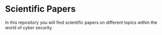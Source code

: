 # Scientific Papers

In this repository you will find scientific papers on different topics within the world of cyber security.
